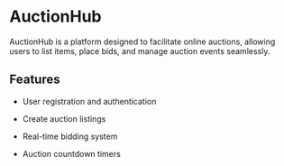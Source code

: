 # AuctionHub
AuctionHub is a platform designed to facilitate online auctions, allowing users to list items, place bids, and manage auction events seamlessly.

## Features

- User registration and authentication

- Create auction listings

- Real-time bidding system

- Auction countdown timers